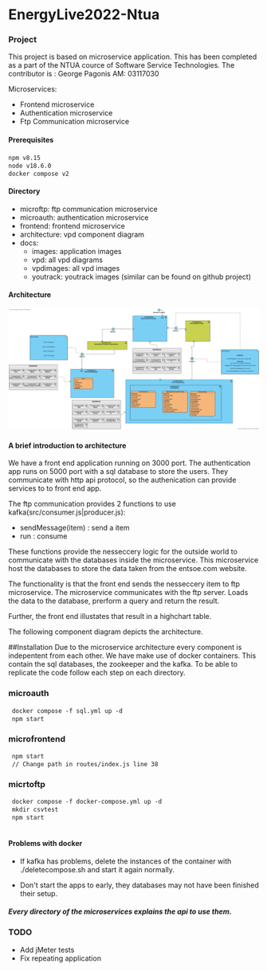 # EnergyLive2022-Ntua


### Project 
This project is based on microservice application. This has been completed as a part of
the NTUA cource of Software Service Technologies. The contributor is : 
George Pagonis AM: 03117030


Microservices: 
- Frontend microservice
- Authentication microservice
- Ftp Communication microservice

#### Prerequisites
```
npm v8.15
node v18.6.0
docker compose v2
```
#### Directory
- microftp: ftp  communication microservice
- microauth: authentication microservice
- frontend: frontend microservice
- architecture: vpd component diagram
- docs: 
  - images: application images
  - vpd: all vpd diagrams
  - vpdimages: all vpd images
  - youtrack: youtrack images (similar can be found on github project) 
#### Architecture
![Alt text](architecture/Component.png)
#### A brief introduction to architecture
We have a front end application running on 3000 port. 
The authentication app runs on 5000 port with a sql database 
to store the users. 
They communicate with http api protocol, so the authenication 
can provide services to to front end app. 

The ftp communication provides 2 functions to use kafka(src/consumer.js|producer.js): 
 - sendMessage(item) : send a item 
 - run : consume

These functions provide the nesseccery logic for the outside world to 
communicate with the databases inside the microservice. 
This microservice host the databases to store the data taken from the entsoe.com
website. 

The functionality is that the front end sends the nesseccery item to ftp microservice. 
The microservice communicates with the ftp server. Loads the data to the database, prerform
a query and return the result. 

Further, the front end illustates that result in a highchart table. 


The following component diagram depicts the architecture. 

##Installation
Due to the microservice architecture every component is indepentent from each other. 
We have make use of docker containers. This contain the sql databases, the zookeeper 
and the kafka. 
To be able to replicate the code follow each step on each directory. 

### microauth
```
 docker compose -f sql.yml up -d
 npm start
```

### microfrontend
```
 npm start
 // Change path in routes/index.js line 38
```
### micrtoftp 
```
 docker compose -f docker-compose.yml up -d
 mkdir csvtest
 npm start
 
```
#### Problems with docker 
- If kafka has problems, delete the instances of the container with ./deletecompose.sh
and start it again normally. 

- Don't start the apps to early, they databases may not have been finished their setup.

##### Every directory of the microservices explains the api to use them. 

### TODO
- Add jMeter tests
- Fix repeating application


